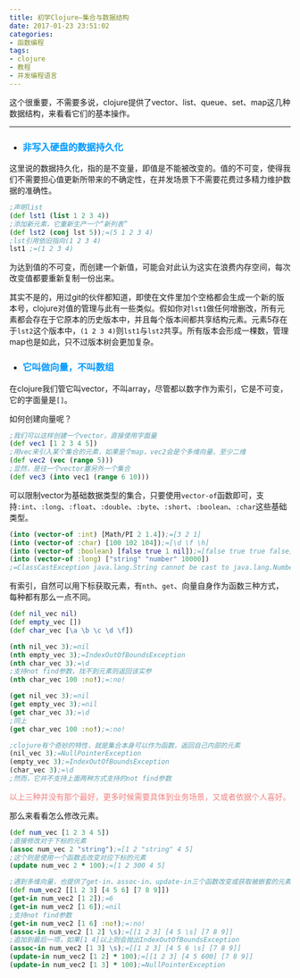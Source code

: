 ```yaml
---
title: 初学Clojure—集合与数据结构
date: 2017-01-23 23:51:02
categories:
- 函数编程
tags:
- clojure
- 教程
- 并发编程语言
---
```


这个很重要，不需要多说，clojure提供了vector、list、queue、set、map这几种数据结构，来看看它们的基本操作。

---

- ### <font color=#0099ff>非写入硬盘的数据持久化</font>

这里说的数据持久化，指的是不变量，即值是不能被改变的。值的不可变，使得我们不需要担心值更新所带来的不确定性，在并发场景下不需要花费过多精力维护数据的准确性。
``` clojure
;声明list
(def lst1 (list 1 2 3 4))
;添加新元素，它重新生产一个“新列表”
(def lst2 (conj lst 5));=(5 1 2 3 4)
;lst引用依旧指向(1 2 3 4)
lst1 ;=(1 2 3 4)
```
为达到值的不可变，而创建一个新值，可能会对此认为这实在浪费内存空间，每次改变值都要重新复制一份出来。

其实不是的，用过git的伙伴都知道，即使在文件里加个空格都会生成一个新的版本号，clojure对值的管理与此有一些类似。假如你对`lst1`做任何增删改，所有元素都会存在于它原本的历史版本中，并且每个版本间都共享结构元素。元素5存在于`lst2`这个版本中，`(1 2 3 4)`则`lst1`与`lst2`共享。所有版本会形成一棵数，管理map也是如此，只不过版本树会更加复杂。

- ### <font color=#0099ff>它叫做向量，不叫数组</font>

在clojure我们管它叫vector，不叫array，尽管都以数字作为索引，它是不可变，它的字面量是`[]`。

如何创建向量呢？
``` clojure
;我们可以这样创建一个vector，直接使用字面量
(def vec1 [1 2 3 4 5])
;用vec来引入某个集合的元素，如果是个map，vec2会是个多维向量，至少二维
(def vec2 (vec (range 5)))
;显然，是往一个vector塞另外一个集合
(def vec3 (into vec1 (range 6 10)))
```

可以限制vector为基础数据类型的集合，只要使用`vector-of`函数即可，支持`:int`、`:long`、`:float`、`:double`、`:byte`、`:short`、`:boolean`、`:char`这些基础类型。
``` clojure
(into (vector-of :int) [Math/PI 2 1.4]);=[3 2 1]
(into (vector-of :char) [100 102 104]);=[\d \f \h]
(into (vector-of :boolean) [false true 1 nil]);=[false true true false]
(into (vector-of :long) ["string" "number" 10000])
;=ClassCastException java.lang.String cannot be cast to java.lang.Number
```

有索引，自然可以用下标获取元素，有`nth`、`get`、向量自身作为函数三种方式，每种都有那么一点不同。
``` clojure
(def nil_vec nil)
(def empty_vec [])
(def char_vec [\a \b \c \d \f])

(nth nil_vec 3);=nil
(nth empty_vec 3);=IndexOutOfBoundsException
(nth char_vec 3);=\d
;支持not find参数，找不到元素则返回该实参
(nth char_vec 100 :no!);=:no!

(get nil_vec 3);=nil
(get empty_vec 3);=nil
(get char_vec 3);=\d
;同上
(get char_vec 100 :no!);=:no!

;clojure有个奇妙的特性，就是集合本身可以作为函数，返回自己内部的元素
(nil_vec 3);=NullPointerException
(empty_vec 3);=IndexOutOfBoundsException
(char_vec 3);=\d
;然而，它并不支持上面两种方式支持的not find参数
```
<font color=#f28080>以上三种并没有那个最好，更多时候需要具体到业务场景，又或者依据个人喜好。</font>

那么来看看怎么修改元素。
``` clojure
(def num_vec [1 2 3 4 5])
;直接修改对于下标的元素
(assoc num_vec 2 "string");=[1 2 "string" 4 5]
;这个则是使用一个函数去改变对应下标的元素
(update num_vec 2 * 100);=[1 2 300 4 5]

;遇到多维向量，也提供了get-in、assoc-in、update-in三个函数改变或获取被嵌套的元素
(def num_vec2 [[1 2 3] [4 5 6] [7 8 9]])
(get-in num_vec2 [1 2]);=6
(get-in num_vec2 [1 6]);=nil
;支持not find参数
(get-in num_vec2 [1 6] :no!);=:no!
(assoc-in num_vec2 [1 2] \s);=[[1 2 3] [4 5 \s] [7 8 9]]
;追加到最后一项，如果[1 4]以上则会抛出IndexOutOfBoundsException
(assoc-in num_vec2 [1 3] \s);=[[1 2 3] [4 5 6 \s] [7 8 9]]
(update-in num_vec2 [1 2] * 100);=[[1 2 3] [4 5 600] [7 8 9]]
(update-in num_vec2 [1 3] * 100);=NullPointerException
```
